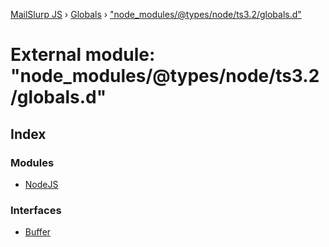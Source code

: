 [MailSlurp JS](../README.md) › [Globals](../globals.md) › ["node_modules/@types/node/ts3.2/globals.d"](_node_modules__types_node_ts3_2_globals_d_.md)

# External module: "node_modules/@types/node/ts3.2/globals.d"

## Index

### Modules

* [NodeJS](_node_modules__types_node_ts3_2_globals_d_.nodejs.md)

### Interfaces

* [Buffer](../interfaces/_node_modules__types_node_ts3_2_globals_d_.buffer.md)
